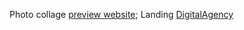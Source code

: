 Photo collage [preview website](https://vilya27.github.io/);
Landing [DigitalAgency](https://vilya27.github.io/layoutThree/)
